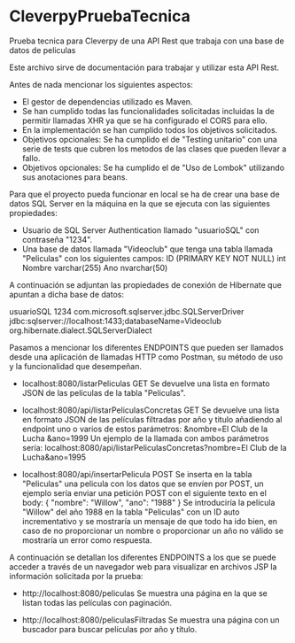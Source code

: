 # CleverpyPruebaTecnica
Prueba tecnica para Cleverpy de una API Rest que trabaja con una base de datos de peliculas

Este archivo sirve de documentación para trabajar y utilizar esta API Rest.

Antes de nada mencionar los siguientes aspectos:
- El gestor de dependencias utilizado es Maven.
- Se han cumplido todas las funcionalidades solicitadas incluidas la de permitir llamadas XHR ya que se ha configurado el CORS para ello.
- En la implementación se han cumplido todos los objetivos solicitados.
- Objetivos opcionales: Se ha cumplido el de "Testing unitario" con una serie de tests que cubren los metodos de las clases que pueden llevar a fallo. 
- Objetivos opcionales: Se ha cumplido el de "Uso de Lombok" utilizando sus anotaciones para beans.

Para que el proyecto pueda funcionar en local se ha de crear una base de datos SQL Server en la máquina en la que se ejecuta con las siguientes propiedades:
- Usuario de SQL Server Authentication llamado "usuarioSQL" con contraseña "1234".
- Una base de datos llamada "Videoclub" que tenga una tabla llamada "Peliculas" con los siguientes campos:
  ID (PRIMARY KEY NOT NULL) int
  Nombre varchar(255)
  Ano nvarchar(50)

A continuación se adjuntan las propiedades de conexión de Hibernate que apuntan a dicha base de datos:
  
<property name="connection.username">usuarioSQL</property> 
<property name="connection.password">1234</property>
<property name="hibernate.connection.driver_class">com.microsoft.sqlserver.jdbc.SQLServerDriver</property>
<property name="connection.url">jdbc:sqlserver://localhost:1433;databaseName=Videoclub</property> 
<property name="dialect">org.hibernate.dialect.SQLServerDialect</property>

Pasamos a mencionar los diferentes ENDPOINTS que pueden ser llamados desde una aplicación de llamadas HTTP como Postman, 
su método de uso y la funcionalidad que desempeñan.

- localhost:8080/listarPeliculas GET
  Se devuelve una lista en formato JSON de las películas de la tabla "Peliculas".
  
- localhost:8080/api/listarPeliculasConcretas GET
  Se devuelve una lista en formato JSON de las películas filtradas por año y titulo añadiendo al endpoint uno o varios de estos parámetros:
  &nombre=El Club de la Lucha
  &ano=1999
  Un ejemplo de la llamada con ambos parámetros sería:
  localhost:8080/api/listarPeliculasConcretas?nombre=El Club de la Lucha&ano=1995
  
- localhost:8080/api/insertarPelicula POST
  Se inserta en la tabla "Peliculas" una pelicula con los datos que se envíen por POST, un ejemplo sería enviar una petición POST con el siguiente texto en el body:
  {
    "nombre": "Willow",
    "ano": "1988"
  }
  Se introduciría la película "Willow" del año 1988 en la tabla "Peliculas" con un ID auto incrementativo y se mostraría un mensaje de que todo ha ido bien, 
  en caso de no proporcionar un nombre o proporcionar un año no válido se mostraría un error como respuesta.
  
A continuación se detallan los diferentes ENDPOINTS a los que se puede acceder a través de un navegador web para visualizar en archivos JSP la información 
solicitada por la prueba:

- http://localhost:8080/peliculas
  Se muestra una página en la que se listan todas las películas con paginación.
  
- http://localhost:8080/peliculasFiltradas
  Se muestra una página con un buscador para buscar películas por año y título.
